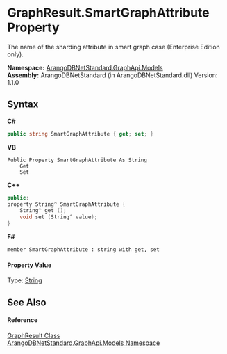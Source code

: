 # GraphResult.SmartGraphAttribute Property 
 

The name of the sharding attribute in smart graph case (Enterprise Edition only).

**Namespace:**&nbsp;<a href="6fb2338d-d8f7-f9c1-2056-1702fe9bf954">ArangoDBNetStandard.GraphApi.Models</a><br />**Assembly:**&nbsp;ArangoDBNetStandard (in ArangoDBNetStandard.dll) Version: 1.1.0

## Syntax

**C#**<br />
``` C#
public string SmartGraphAttribute { get; set; }
```

**VB**<br />
``` VB
Public Property SmartGraphAttribute As String
	Get
	Set
```

**C++**<br />
``` C++
public:
property String^ SmartGraphAttribute {
	String^ get ();
	void set (String^ value);
}
```

**F#**<br />
``` F#
member SmartGraphAttribute : string with get, set

```


#### Property Value
Type: <a href="https://docs.microsoft.com/dotnet/api/system.string" target="_blank" rel="noopener noreferrer">String</a>

## See Also


#### Reference
<a href="7fc2f65d-cefa-6ec0-9e02-616479096054">GraphResult Class</a><br /><a href="6fb2338d-d8f7-f9c1-2056-1702fe9bf954">ArangoDBNetStandard.GraphApi.Models Namespace</a><br />